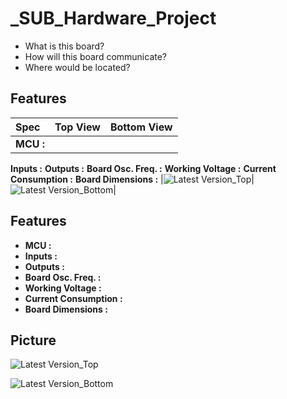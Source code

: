 # _SUB_Hardware_Project

- What is this board? 
- How will this board communicate?
- Where would be located?

## Features

|Spec|Top View|Bottom View|
|:---|:---:|:---:|
|__MCU :__
__Inputs :__ 
__Outputs :__ 
__Board Osc. Freq. :__ 
__Working Voltage :__
__Current Consumption :__
__Board Dimensions :__ |![Latest Version_Top](https://github.com/mend0z0)|![Latest Version_Bottom](https://github.com/mend0z0)|

## Features

- __MCU :__ 
- __Inputs :__ 
- __Outputs :__ 
- __Board Osc. Freq. :__ 
- __Working Voltage :__
- __Current Consumption :__
- __Board Dimensions :__

## Picture

![Latest Version_Top](https://github.com/mend0z0)

![Latest Version_Bottom](https://github.com/mend0z0)